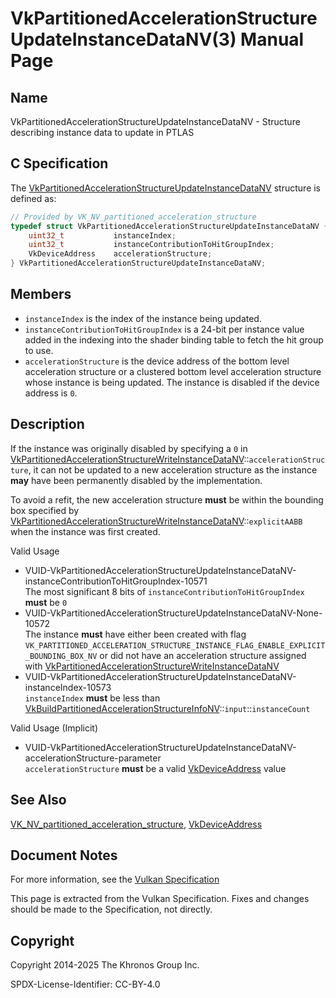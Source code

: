 # VkPartitionedAccelerationStructureUpdateInstanceDataNV(3) Manual Page

## Name

VkPartitionedAccelerationStructureUpdateInstanceDataNV - Structure describing instance data to update in PTLAS



## [](#_c_specification)C Specification

The [VkPartitionedAccelerationStructureUpdateInstanceDataNV](https://registry.khronos.org/vulkan/specs/latest/man/html/VkPartitionedAccelerationStructureUpdateInstanceDataNV.html) structure is defined as:

```c++
// Provided by VK_NV_partitioned_acceleration_structure
typedef struct VkPartitionedAccelerationStructureUpdateInstanceDataNV {
    uint32_t           instanceIndex;
    uint32_t           instanceContributionToHitGroupIndex;
    VkDeviceAddress    accelerationStructure;
} VkPartitionedAccelerationStructureUpdateInstanceDataNV;
```

## [](#_members)Members

- `instanceIndex` is the index of the instance being updated.
- `instanceContributionToHitGroupIndex` is a 24-bit per instance value added in the indexing into the shader binding table to fetch the hit group to use.
- `accelerationStructure` is the device address of the bottom level acceleration structure or a clustered bottom level acceleration structure whose instance is being updated. The instance is disabled if the device address is `0`.

## [](#_description)Description

If the instance was originally disabled by specifying a `0` in [VkPartitionedAccelerationStructureWriteInstanceDataNV](https://registry.khronos.org/vulkan/specs/latest/man/html/VkPartitionedAccelerationStructureWriteInstanceDataNV.html)::`accelerationStructure`, it can not be updated to a new acceleration structure as the instance **may** have been permanently disabled by the implementation.

To avoid a refit, the new acceleration structure **must** be within the bounding box specified by [VkPartitionedAccelerationStructureWriteInstanceDataNV](https://registry.khronos.org/vulkan/specs/latest/man/html/VkPartitionedAccelerationStructureWriteInstanceDataNV.html)::`explicitAABB` when the instance was first created.

Valid Usage

- [](#VUID-VkPartitionedAccelerationStructureUpdateInstanceDataNV-instanceContributionToHitGroupIndex-10571)VUID-VkPartitionedAccelerationStructureUpdateInstanceDataNV-instanceContributionToHitGroupIndex-10571  
  The most significant 8 bits of `instanceContributionToHitGroupIndex` **must** be `0`
- [](#VUID-VkPartitionedAccelerationStructureUpdateInstanceDataNV-None-10572)VUID-VkPartitionedAccelerationStructureUpdateInstanceDataNV-None-10572  
  The instance **must** have either been created with flag `VK_PARTITIONED_ACCELERATION_STRUCTURE_INSTANCE_FLAG_ENABLE_EXPLICIT_BOUNDING_BOX_NV` or did not have an acceleration structure assigned with [VkPartitionedAccelerationStructureWriteInstanceDataNV](https://registry.khronos.org/vulkan/specs/latest/man/html/VkPartitionedAccelerationStructureWriteInstanceDataNV.html)
- [](#VUID-VkPartitionedAccelerationStructureUpdateInstanceDataNV-instanceIndex-10573)VUID-VkPartitionedAccelerationStructureUpdateInstanceDataNV-instanceIndex-10573  
  `instanceIndex` **must** be less than [VkBuildPartitionedAccelerationStructureInfoNV](https://registry.khronos.org/vulkan/specs/latest/man/html/VkBuildPartitionedAccelerationStructureInfoNV.html)::`input`::`instanceCount`

Valid Usage (Implicit)

- [](#VUID-VkPartitionedAccelerationStructureUpdateInstanceDataNV-accelerationStructure-parameter)VUID-VkPartitionedAccelerationStructureUpdateInstanceDataNV-accelerationStructure-parameter  
  `accelerationStructure` **must** be a valid [VkDeviceAddress](https://registry.khronos.org/vulkan/specs/latest/man/html/VkDeviceAddress.html) value

## [](#_see_also)See Also

[VK\_NV\_partitioned\_acceleration\_structure](https://registry.khronos.org/vulkan/specs/latest/man/html/VK_NV_partitioned_acceleration_structure.html), [VkDeviceAddress](https://registry.khronos.org/vulkan/specs/latest/man/html/VkDeviceAddress.html)

## [](#_document_notes)Document Notes

For more information, see the [Vulkan Specification](https://registry.khronos.org/vulkan/specs/latest/html/vkspec.html#VkPartitionedAccelerationStructureUpdateInstanceDataNV)

This page is extracted from the Vulkan Specification. Fixes and changes should be made to the Specification, not directly.

## [](#_copyright)Copyright

Copyright 2014-2025 The Khronos Group Inc.

SPDX-License-Identifier: CC-BY-4.0